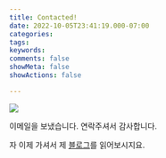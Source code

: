 ```yaml
---
title: Contacted!
date: 2022-10-05T23:41:19.000-07:00
categories:
tags:
keywords:
comments: false
showMeta: false
showActions: false

---
```

![](/uploads/unnamed.gif)

이메일을 보냈습니다. 연락주셔서 감사합니다.

자 이제 가셔서 제 [블로그](/https://www.patyoon.com/post/)를 읽어보시지요.
